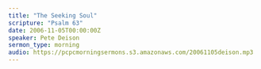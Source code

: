 ```yaml
---
title: "The Seeking Soul"
scripture: "Psalm 63"
date: 2006-11-05T00:00:00Z
speaker: Pete Deison
sermon_type: morning
audio: https://pcpcmorningsermons.s3.amazonaws.com/20061105deison.mp3 
---
```



